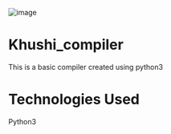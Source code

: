 ![image](https://user-images.githubusercontent.com/78547026/205849504-4bb07fa2-233d-4f84-841d-475d1afa9c0e.png)
# Khushi_compiler
This is a basic compiler created using python3

# Technologies Used
Python3
